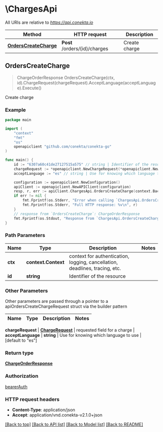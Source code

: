 # \ChargesApi

All URIs are relative to *https://api.conekta.io*

Method | HTTP request | Description
------------- | ------------- | -------------
[**OrdersCreateCharge**](ChargesApi.md#OrdersCreateCharge) | **Post** /orders/{id}/charges | Create charge



## OrdersCreateCharge

> ChargeOrderResponse OrdersCreateCharge(ctx, id).ChargeRequest(chargeRequest).AcceptLanguage(acceptLanguage).Execute()

Create charge



### Example

```go
package main

import (
    "context"
    "fmt"
    "os"
    openapiclient "github.com/conekta/conekta-go"
)

func main() {
    id := "6307a60c41de27127515a575" // string | Identifier of the resource
    chargeRequest := *openapiclient.NewChargeRequest(*openapiclient.NewChargeRequestPaymentMethod("card")) // ChargeRequest | requested field for a charge
    acceptLanguage := "es" // string | Use for knowing which language to use (optional) (default to "es")

    configuration := openapiclient.NewConfiguration()
    apiClient := openapiclient.NewAPIClient(configuration)
    resp, r, err := apiClient.ChargesApi.OrdersCreateCharge(context.Background(), id).ChargeRequest(chargeRequest).AcceptLanguage(acceptLanguage).Execute()
    if err != nil {
        fmt.Fprintf(os.Stderr, "Error when calling `ChargesApi.OrdersCreateCharge``: %v\n", err)
        fmt.Fprintf(os.Stderr, "Full HTTP response: %v\n", r)
    }
    // response from `OrdersCreateCharge`: ChargeOrderResponse
    fmt.Fprintf(os.Stdout, "Response from `ChargesApi.OrdersCreateCharge`: %v\n", resp)
}
```

### Path Parameters


Name | Type | Description  | Notes
------------- | ------------- | ------------- | -------------
**ctx** | **context.Context** | context for authentication, logging, cancellation, deadlines, tracing, etc.
**id** | **string** | Identifier of the resource | 

### Other Parameters

Other parameters are passed through a pointer to a apiOrdersCreateChargeRequest struct via the builder pattern


Name | Type | Description  | Notes
------------- | ------------- | ------------- | -------------

 **chargeRequest** | [**ChargeRequest**](ChargeRequest.md) | requested field for a charge | 
 **acceptLanguage** | **string** | Use for knowing which language to use | [default to &quot;es&quot;]

### Return type

[**ChargeOrderResponse**](ChargeOrderResponse.md)

### Authorization

[bearerAuth](../README.md#bearerAuth)

### HTTP request headers

- **Content-Type**: application/json
- **Accept**: application/vnd.conekta-v2.1.0+json

[[Back to top]](#) [[Back to API list]](../README.md#documentation-for-api-endpoints)
[[Back to Model list]](../README.md#documentation-for-models)
[[Back to README]](../README.md)

